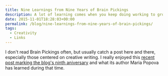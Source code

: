 ```yaml
---
title: Nine Learnings from Nine Years of Brain Pickings
description: A lot of learning comes when you keep doing working to grow a creation.
date: 2015-11-01T18:28:03+00:00
permalink: /blog/nine-learnings-from-nine-years-of-brain-pickings/
tags:
  - Creativity
  - Links
---
```


I don't read Brain Pickings often, but usually catch a post here and there, especially those centered on creative writing. I really enjoyed this [recent post marking the blog's ninth aniversary](https://www.brainpickings.org/2015/10/23/nine-years-of-brain-pickings/) and what its author Maria Popova has learned during that time.
